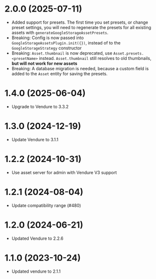 # 2.0.0 (2025-07-11)

- Added support for presets. The first time you set presets, or change preset settings, you will need to regenerate the presets for all existing assets with `generateGoogleStorageAssetPresets`.
- Breaking: Config is now passed into `GoogleStorageAssetsPlugin.init({})`, instead of to the `GoogleStorageStrategy` constructor
- Breaking: `Asset.thumbnail` is now deprecated, use `Asset.presets.<presetName>` instead. `Asset.thumbnail` still resolves to old thumbnails, **but will not work for new assets**
- Breaking: A database migration is needed, because a custom field is added to the `Asset` entity for saving the presets.

# 1.4.0 (2025-06-04)

- Upgrade to Vendure to 3.3.2

# 1.3.0 (2024-12-19)

- Update Vendure to 3.1.1

# 1.2.2 (2024-10-31)

- Use asset server for admin with Vendure V3 support

# 1.2.1 (2024-08-04)

- Update compatibility range (#480)

# 1.2.0 (2024-06-21)

- Updated Vendure to 2.2.6

# 1.1.0 (2023-10-24)

- Updated vendure to 2.1.1
